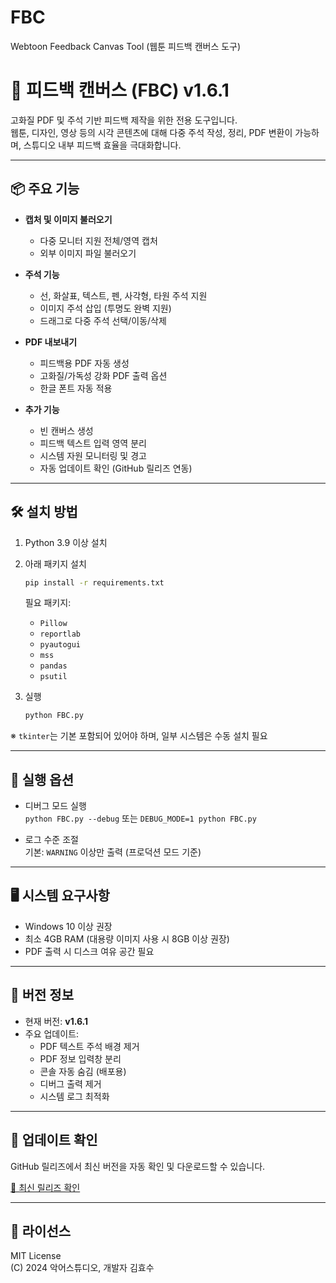 # FBC
 Webtoon Feedback Canvas Tool (웹툰 피드백 캔버스 도구)
# 🎯 피드백 캔버스 (FBC) v1.6.1

고화질 PDF 및 주석 기반 피드백 제작을 위한 전용 도구입니다.  
웹툰, 디자인, 영상 등의 시각 콘텐츠에 대해 다중 주석 작성, 정리, PDF 변환이 가능하며, 스튜디오 내부 피드백 효율을 극대화합니다.

---

## 📦 주요 기능

- **캡처 및 이미지 불러오기**
  - 다중 모니터 지원 전체/영역 캡처
  - 외부 이미지 파일 불러오기

- **주석 기능**
  - 선, 화살표, 텍스트, 펜, 사각형, 타원 주석 지원
  - 이미지 주석 삽입 (투명도 완벽 지원)
  - 드래그로 다중 주석 선택/이동/삭제

- **PDF 내보내기**
  - 피드백용 PDF 자동 생성
  - 고화질/가독성 강화 PDF 출력 옵션
  - 한글 폰트 자동 적용

- **추가 기능**
  - 빈 캔버스 생성
  - 피드백 텍스트 입력 영역 분리
  - 시스템 자원 모니터링 및 경고
  - 자동 업데이트 확인 (GitHub 릴리즈 연동)

---

## 🛠 설치 방법

1. Python 3.9 이상 설치
2. 아래 패키지 설치
    ```bash
    pip install -r requirements.txt
    ```
    필요 패키지:
    - `Pillow`
    - `reportlab`
    - `pyautogui`
    - `mss`
    - `pandas`
    - `psutil`

3. 실행
    ```bash
    python FBC.py
    ```

※ `tkinter`는 기본 포함되어 있어야 하며, 일부 시스템은 수동 설치 필요

---

## 🔐 실행 옵션

- 디버그 모드 실행  
  `python FBC.py --debug` 또는 `DEBUG_MODE=1 python FBC.py`

- 로그 수준 조절  
  기본: `WARNING` 이상만 출력 (프로덕션 모드 기준)

---

## 🖥️ 시스템 요구사항

- Windows 10 이상 권장
- 최소 4GB RAM (대용량 이미지 사용 시 8GB 이상 권장)
- PDF 출력 시 디스크 여유 공간 필요

---

## 📂 버전 정보

- 현재 버전: **v1.6.1**
- 주요 업데이트:
  - PDF 텍스트 주석 배경 제거
  - PDF 정보 입력창 분리
  - 콘솔 자동 숨김 (배포용)
  - 디버그 출력 제거
  - 시스템 로그 최적화

---

## 📡 업데이트 확인

GitHub 릴리즈에서 최신 버전을 자동 확인 및 다운로드할 수 있습니다.

[🔗 최신 릴리즈 확인](https://github.com/kimyoup/FBC/releases)

---

## 📄 라이선스

MIT License  
(C) 2024 악어스튜디오, 개발자 김효수
